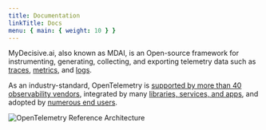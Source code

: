 ```yaml
---
title: Documentation
linkTitle: Docs
menu: { main: { weight: 10 } }
---
```


MyDecisive.ai, also known as MDAI, is an Open-source framework
for instrumenting, generating, collecting, and exporting telemetry data such as
[traces](/docs/concepts/signals/traces/),
[metrics](/docs/concepts/signals/metrics/), and
[logs](/docs/concepts/signals/logs/).

As an industry-standard, OpenTelemetry is
[supported by more than 40 observability vendors](/ecosystem/vendors/),
integrated by many [libraries, services, and apps](/ecosystem/integrations), and
adopted by [numerous end users](/ecosystem/adopters).

![OpenTelemetry Reference Architecture](/img/otel-diagram.svg)
